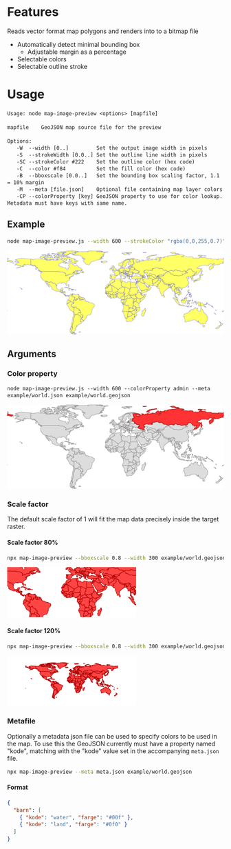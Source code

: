 # Features

Reads vector format map polygons and renders into to a bitmap file

- Automatically detect minimal bounding box
  - Adjustable margin as a percentage
- Selectable colors
- Selectable outline stroke

# Usage

```
Usage: node map-image-preview <options> [mapfile]

mapfile    GeoJSON map source file for the preview

Options:
   -W  --width [0..]         Set the output image width in pixels
   -S  --strokeWidth [0.0..] Set the outline line width in pixels
   -SC --strokeColor #222    Set the outline color (hex code)
   -C  --color #f84          Set the fill color (hex code)
   -B  --bboxscale [0.0..]   Set the bounding box scaling factor, 1.1 = 10% margin
   -M  --meta [file.json]    Optional file containing map layer colors
   -CP --colorProperty [key] GeoJSON property to use for color lookup.  Metadata must have keys with same name.
```

## Example

```bash
node map-image-preview.js --width 600 --strokeColor "rgba(0,0,255,0.7)" --color "#ff6" --strokeWidth 0.5 example/world.geojson
```

![Sample](doc/world_example.png)

## Arguments

### Color property

```
node map-image-preview.js --width 600 --colorProperty admin --meta example/world.json example/world.geojson
```

![Scale 0.8](doc/world_colorprop_example.png)

### Scale factor

The default scale factor of 1 will fit the map data precisely inside the target raster.

#### Scale factor 80%

```bash
npx map-image-preview --bboxscale 0.8 --width 300 example/world.geojson
```

![Scale 0.8](doc/world_scale_0.8.png)

#### Scale factor 120%

```bash
npx map-image-preview --bboxscale 0.8 --width 300 example/world.geojson
```

![Scale 1.2](doc/world_scale_1.2.png)

### Metafile

Optionally a metadata json file can be used to specify colors to be used in the map. To use this the GeoJSON currently must have a property named "kode", matching with the "kode" value set in the accompanying `meta.json` file.

```bash
npx map-image-preview --meta meta.json example/world.geojson
```

#### Format

```json
{
  "barn": [
    { "kode": "water", "farge": "#00f" },
    { "kode": "land", "farge": "#0f0" }
  ]
}
```
